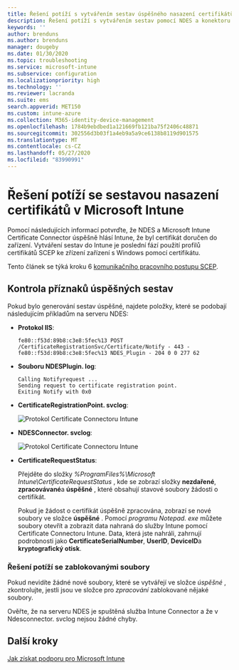 ```yaml
---
title: Řešení potíží s vytvářením sestav úspěšného nasazení certifikátů do zařízení při použití protokolu SCEP s Microsoft Intune | Microsoft Docs
description: Řešení potíží s vytvářením sestav pomocí NDES a konektoru pro Intune o úspěšném nasazení certifikátů, které se zřídily pomocí profilů certifikátů SCEP
keywords: ''
author: brenduns
ms.author: brenduns
manager: dougeby
ms.date: 01/30/2020
ms.topic: troubleshooting
ms.service: microsoft-intune
ms.subservice: configuration
ms.localizationpriority: high
ms.technology: ''
ms.reviewer: lacranda
ms.suite: ems
search.appverid: MET150
ms.custom: intune-azure
ms.collection: M365-identity-device-management
ms.openlocfilehash: 1784b9ebdbed1a121669fb121ba75f2406c48871
ms.sourcegitcommit: 302556d3b03f1a4eb9a5a9ce6138b8119d901575
ms.translationtype: MT
ms.contentlocale: cs-CZ
ms.lasthandoff: 05/27/2020
ms.locfileid: "83990991"
---
```

# <a name="troubleshoot-ndes-reporting-of-certificate-deployments-in-microsoft-intune"></a>Řešení potíží se sestavou nasazení certifikátů v Microsoft Intune

Pomocí následujících informací potvrďte, že NDES a Microsoft Intune Certificate Connector úspěšně hlásí Intune, že byl certifikát doručen do zařízení. Vytváření sestav do Intune je poslední fází použití profilů certifikátů SCEP ke zřízení zařízení s Windows pomocí certifikátu.

Tento článek se týká kroku 6 [komunikačního pracovního postupu SCEP](troubleshoot-scep-certificate-profiles.md).

## <a name="review-for-signs-of-successful-reporting"></a>Kontrola příznaků úspěšných sestav

Pokud bylo generování sestav úspěšné, najdete položky, které se podobají následujícím příkladům na serveru NDES:

- **Protokol IIS**:

  `fe80::f53d:89b8:c3e8:5fec%13 POST /CertificateRegistrationSvc/Certificate/Notify - 443 - fe80::f53d:89b8:c3e8:5fec%13 NDES_Plugin - 204 0 0 277 62`

- **Souboru NDESPlugin. log**:

  ```
  Calling Notifyrequest ...
  Sending request to certificate registration point.
  Exiting Notify with 0x0
  ```

- **CertificateRegistrationPoint. svclog**:

  ![Protokol Certificate Connectoru Intune](../protect/media/troubleshoot-scep-certificate-reporting/certificate-registration-point-log.png)

- **NDESConnector. svclog**:

  ![Protokol Certificate Connectoru Intune](../protect/media/troubleshoot-scep-certificate-reporting/ndesconnector-log.png)

- **CertificateRequestStatus**:

  Přejděte do složky *%ProgramFiles%\Microsoft Intune\CertificateRequestStatus* , kde se zobrazí složky **nezdařené**, **zpracovávané**a **úspěšné** , které obsahují stavové soubory žádosti o certifikát.

  Pokud je žádost o certifikát úspěšně zpracována, zobrazí se nové soubory ve složce **úspěšné** . Pomocí *programu Notepad. exe* můžete soubory otevřít a zobrazit data nahraná do služby Intune pomocí Certificate Connectoru Intune. Data, která jste nahráli, zahrnují podrobnosti jako **CertificateSerialNumber**, **UserID**, **DeviceID**a **kryptografický otisk**.

### <a name="troubleshoot-stuck-files"></a>Řešení potíží se zablokovanými soubory

Pokud nevidíte žádné nové soubory, které se vytvářejí ve složce *úspěšné* , zkontrolujte, jestli jsou ve složce pro *zpracování* zablokované nějaké soubory.

Ověřte, že na serveru NDES je spuštěná služba Intune Connector a že v Ndesconnector. svclog nejsou žádné chyby.

## <a name="next-steps"></a>Další kroky

[Jak získat podporu pro Microsoft Intune](../fundamentals/get-support.md)
